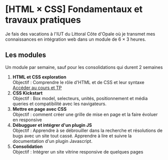 # [HTML &times; CSS] Fondamentaux et travaux pratiques
Je fais des vacations à l'IUT du Littoral Côte d'Opale où je transmet mes connaissances en intégration web dans un module de 6 &times; 3 heures.

## Les modules
Un module par semaine, sauf pour les consolidations qui durent 2 semaines
1. **HTML et CSS exploration**\
Objectif : Comprendre le rôle d'HTML et de CSS et leur syntaxe\
[Accéder au cours et TP](/TP01-06_decouverte)
2. **CSS Kickstart**\
Objectif : Box model, selecteurs, unités, positionnement et média queries et compatibilité avec les navigateurs.
3. **Mettre en page avec CSS**\
Objectif : comment créer une grille de mise en page et la faire évoluer en responsive
4. **Débugguer et intégrer d'un plugin JS**\
Objectif : Apprendre à se débrouiller dans la recherche et résolutions de bugs avec un site tout cassé. Apprendre à lire et suivre la documentation d'un plugin Javascript.
5. **Consolidation**\
Objectif : Intégrer un site vitrine responsive de quelques pages
